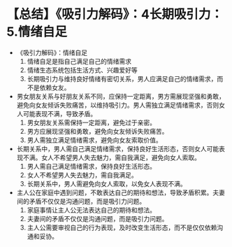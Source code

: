 # 【总结】《吸引力解码》：4长期吸引力：5.情绪自足

-   《吸引力解码》：情绪自足
    1.  情绪自足是指自己满足自己的情绪需求
    2.  情绪生态系统包括生活方式、兴趣爱好等
    3.  长期吸引力与维持良好情绪有密切关系，男人应满足自己的情绪需求，而不是依赖女友。
-   男女朋友关系与好朋友关系不同，应保持一定距离，男方需展现坚强和勇敢，避免向女友倾诉失败痛苦，以维持吸引力。男人需独立满足情绪需求，否则女人可能表现不满，导致矛盾。
    1.  男女朋友关系需保持一定距离，避免过于亲密。
    2.  男方应展现坚强和勇敢，避免向女友倾诉失败痛苦。
    3.  男人需独立满足情绪需求，避免向女友索取价值。
-   长期关系中，男人需自己满足情绪需求，保持良好生活形态，否则女人可能表现不满。女人不希望男人失去魅力，需自我满足，避免向女人索取。
    1.  男人需自己满足情绪需求，保持良好生活形态。
    2.  女人不希望男人失去魅力，需自我满足。
    3.  长期关系中，男人需避免向女人索取，以免女人表现不满。
-   主人公在家庭中遇到问题，不敢表达自己的期待和想法，导致矛盾积累。夫妻间的矛盾不仅仅是沟通问题，而是吸引力问题。
    1.  家庭事情让主人公无法表达自己的期待和想法。
    2.  夫妻间的矛盾不仅仅是沟通问题，而是吸引力问题。
    3.  主人公需要审视自己的行为表现，及时改变生活形态，而不是仅仅依赖沟通和妥协。